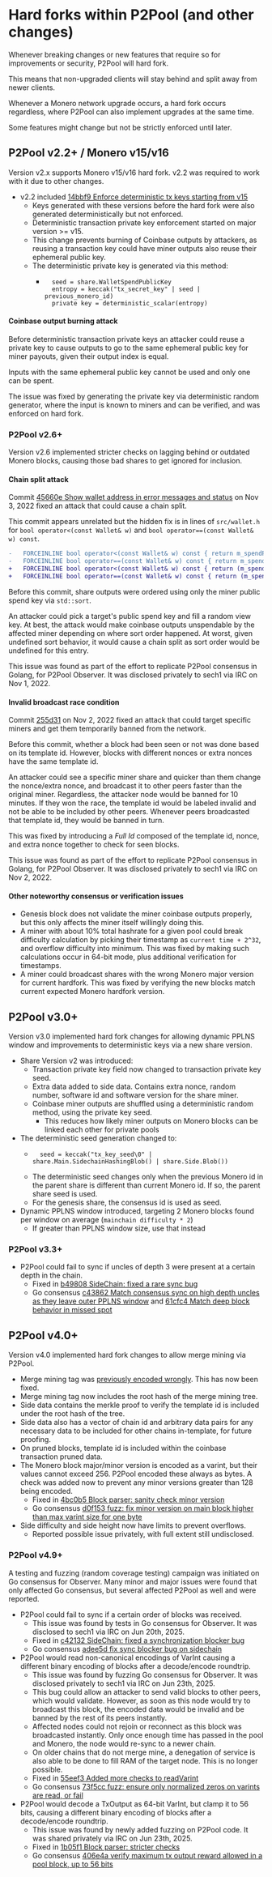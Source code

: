 # Hard forks within P2Pool (and other changes)

Whenever breaking changes or new features that require so for improvements or security, P2Pool will hard fork.

This means that non-upgraded clients will stay behind and split away from newer clients.

Whenever a Monero network upgrade occurs, a hard fork occurs regardless, where P2Pool can also implement upgrades at the same time.

Some features might change but not be strictly enforced until later.

## P2Pool v2.2+ / Monero v15/v16

Version v2.x supports Monero v15/v16 hard fork. v2.2 was required to work with it due to other changes. 

* v2.2 included [14bbf9 Enforce deterministic tx keys starting from v15](https://github.com/SChernykh/p2pool/commit/14bbf96feb50e962e6a89433eab74a78b331219f)
  * Keys generated with these versions before the hard fork were also generated deterministically but not enforced.
  * Deterministic transaction private key enforcement started on major version >= v15.
  * This change prevents burning of Coinbase outputs by attackers, as reusing a transaction key could have miner outputs also reuse their ephemeral public key.
  * The deterministic private key is generated via this method:
    * ```
        seed = share.WalletSpendPublicKey
        entropy = keccak("tx_secret_key" | seed | previous_monero_id)
        private key = deterministic_scalar(entropy)
      ```

#### Coinbase output burning attack
Before deterministic transaction private keys an attacker could reuse a private key to cause outputs to go to the same ephemeral public key for miner payouts, given their output index is equal.

Inputs with the same ephemeral public key cannot be used and only one can be spent.

The issue was fixed by generating the private key via deterministic random generator, where the input is known to miners and can be verified, and was enforced on hard fork.

### P2Pool v2.6+
Version v2.6 implemented stricter checks on lagging behind or outdated Monero blocks, causing those bad shares to get ignored for inclusion.


#### Chain split attack
Commit [45660e Show wallet address in error messages and status](https://github.com/SChernykh/p2pool/commit/45660e3d9612428eb7855f64f103b52088a214ed) on Nov 3, 2022 fixed an attack that could cause a chain split.

This commit appears unrelated but the hidden fix is in lines of `src/wallet.h` for `bool operator<(const Wallet& w)` and `bool operator==(const Wallet& w) const`.
```diff
-	FORCEINLINE bool operator<(const Wallet& w) const { return m_spendPublicKey < w.m_spendPublicKey; }
-	FORCEINLINE bool operator==(const Wallet& w) const { return m_spendPublicKey == w.m_spendPublicKey; }
+	FORCEINLINE bool operator<(const Wallet& w) const { return (m_spendPublicKey < w.m_spendPublicKey) || ((m_spendPublicKey == w.m_spendPublicKey) && (m_viewPublicKey < w.m_viewPublicKey)); }
+	FORCEINLINE bool operator==(const Wallet& w) const { return (m_spendPublicKey == w.m_spendPublicKey) && (m_viewPublicKey == w.m_viewPublicKey); }
```

Before this commit, share outputs were ordered using only the miner public spend key via `std::sort`.

An attacker could pick a target's public spend key and fill a random view key.
At best, the attack would make coinbase outputs unspendable by the affected miner depending on where sort order happened. 
At worst, given undefined sort behavior, it would cause a chain split as sort order would be undefined for this entry.

This issue was found as part of the effort to replicate P2Pool consensus in Golang, for P2Pool Observer. It was disclosed privately to sech1 via IRC on Nov 1, 2022. 

#### Invalid broadcast race condition
Commit [255d31](https://github.com/SChernykh/p2pool/commit/255d312ae0d03171dd31a2fab5fbb87e508c4024) on Nov 2, 2022 fixed an attack that could target specific miners and get them temporarily banned from the network.

Before this commit, whether a block had been seen or not was done based on its template id.
However, blocks with different nonces or extra nonces have the same template id.

An attacker could see a specific miner share and quicker than them change the nonce/extra nonce, and broadcast it to other peers faster than the original miner.
Regardless, the attacker node would be banned for 10 minutes. If they won the race, the template id would be labeled invalid and not be able to be included by other peers.
Whenever peers broadcasted that template id, they would be banned in turn.

This was fixed by introducing a _Full Id_ composed of the template id, nonce, and extra nonce together to check for seen blocks.

This issue was found as part of the effort to replicate P2Pool consensus in Golang, for P2Pool Observer. It was disclosed privately to sech1 via IRC on Nov 2, 2022.

#### Other noteworthy consensus or verification issues
* Genesis block does not validate the miner coinbase outputs properly, but this only affects the miner itself willingly doing this.
* A miner with about 10% total hashrate for a given pool could break difficulty calculation by picking their timestamp as `current time + 2^32`, and overflow difficulty into minimum. This was fixed by making such calculations occur in 64-bit mode, plus additional verification for timestamps.
* A miner could broadcast shares with the wrong Monero major version for current hardfork. This was fixed by verifying the new blocks match current expected Monero hardfork version.

## P2Pool v3.0+

Version v3.0 implemented hard fork changes for allowing dynamic PPLNS window and improvements to deterministic keys via a new share version.

* Share Version v2 was introduced:
  * Transaction private key field now changed to transaction private key seed.
  * Extra data added to side data. Contains extra nonce, random number, software id and software version for the share miner.
  * Coinbase miner outputs are shuffled using a deterministic random method, using the private key seed.
    * This reduces how likely miner outputs on Monero blocks can be linked each other for private pools
* The deterministic seed generation changed to:
  * ```
      seed = keccak("tx_key_seed\0" | share.Main.SidechainHashingBlob() | share.Side.Blob())
    ```
  * The deterministic seed changes only when the previous Monero id in the parent share is different than current Monero id. If so, the parent share seed is used.
  * For the genesis share, the consensus id is used as seed.
* Dynamic PPLNS window introduced, targeting 2 Monero blocks found per window on average (`mainchain difficulty * 2`)
  * If greater than PPLNS window size, use that instead

### P2Pool v3.3+

* P2Pool could fail to sync if uncles of depth 3 were present at a certain depth in the chain.
  * Fixed in [b49808 SideChain: fixed a rare sync bug](https://github.com/SChernykh/p2pool/commit/b4980843884d01fd1070710b2b7c08f5f6faca91)
  * Go consensus [c43862 Match consensus sync on high depth uncles as they leave outer PPLNS window](https://git.gammaspectra.live/P2Pool/consensus/commit/c438622558adf71698335af7a3eca818c540ffe8) and [61cfc4 Match deep block behavior in missed spot](https://git.gammaspectra.live/P2Pool/consensus/commit/61cfc4478cb4b97e85ef836382970e77257d769e)



## P2Pool v4.0+

Version v4.0 implemented hard fork changes to allow merge mining via P2Pool.

* Merge mining tag was [previously encoded wrongly](https://github.com/SChernykh/p2pool/issues/249). This has now been fixed.
* Merge mining tag now includes the root hash of the merge mining tree.
* Side data contains the merkle proof to verify the template id is included under the root hash of the tree.
* Side data also has a vector of chain id and arbitrary data pairs for any necessary data to be included for other chains in-template, for future proofing.
* On pruned blocks, template id is included within the coinbase transaction pruned data.
* The Monero block major/minor version is encoded as a varint, but their values cannot exceed 256. P2Pool encoded these always as bytes. A check was added now to prevent any minor versions greater than 128 being encoded. 
  * Fixed in [4bc0b5 Block parser: sanity check minor version](https://github.com/SChernykh/p2pool/commit/4bc0b559cbb2f01a074e9168d16a09b8e1deff98****)
  * Go consensus [d0f153 fuzz: fix minor version on main block higher than max varint size for one byte](https://git.gammaspectra.live/P2Pool/consensus/commit/d0f1537fbab4aeb97655192de8c66efb9d56f965)
* Side difficulty and side height now have limits to prevent overflows.
  * Reported possible issue privately, with full extent still undisclosed.

### P2Pool v4.9+

A testing and fuzzing (random coverage testing) campaign was initiated on Go consensus for Observer.
Many minor and major issues were found that only affected Go consensus, but several affected P2Pool as well and were reported.  

* P2Pool could fail to sync if a certain order of blocks was received.
  * This issue was found by tests in Go consensus for Observer. It was disclosed to sech1 via IRC on Jun 20th, 2025.
  * Fixed in [c42132 SideChain: fixed a synchronization blocker bug](https://github.com/SChernykh/p2pool/commit/c421324b7362f118be17e4688922f7fc472f35af)
  * Go consensus [adee5d fix sync blocker bug on sidechain](https://git.gammaspectra.live/P2Pool/consensus/commit/adee5d8340d30b0a3b5f72e52f742774dd4b11c4)
* P2Pool would read non-canonical encodings of VarInt causing a different binary encoding of blocks after a decode/encode roundtrip.
  * This issue was found by fuzzing Go consensus for Observer. It was disclosed privately to sech1 via IRC on Jun 23th, 2025.
  * This bug could allow an attacker to send valid blocks to other peers, which would validate. However, as soon as this node would try to broadcast this block, the encoded data would be invalid and be banned by the rest of its peers instantly.
  * Affected nodes could not rejoin or reconnect as this block was broadcasted instantly. Only once enough time has passed in the pool and Monero, the node would re-sync to a newer chain.
  * On older chains that do not merge mine, a denegation of service is also able to be done to fill RAM of the target node. This is no longer possible.
  * Fixed in [55eef3 Added more checks to readVarint](https://github.com/SChernykh/p2pool/commit/55eef3c5e9d21f8bc53b7be248a893fa23dfa612)
  * Go consensus [73f5cc fuzz: ensure only normalized zeros on varints are read, or fail](https://git.gammaspectra.live/P2Pool/consensus/commit/73f5ccc654cff1b77fafb129ae2df8f46e77057c)
* P2Pool would decode a TxOutput as 64-bit VarInt, but clamp it to 56 bits, causing a different binary encoding of blocks after a decode/encode roundtrip.
  * This issue was found by newly added fuzzing on P2Pool code. It was shared privately via IRC on Jun 23th, 2025.
  * Fixed in [1b05f1 Block parser: stricter checks](https://github.com/SChernykh/p2pool/commit/1b05f1e7504f55e297791e8d39135b40e63f8c55)
  * Go consensus [406e4a verify maximum tx output reward allowed in a pool block, up to 56 bits](https://git.gammaspectra.live/P2Pool/consensus/commit/406e4a19d992663bbb92ad371155c9d1a1ef4901)